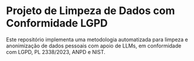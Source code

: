 # Projeto de Limpeza de Dados com Conformidade LGPD

Este repositório implementa uma metodologia automatizada para limpeza e anonimização de dados pessoais com apoio de LLMs, em conformidade com LGPD, PL 2338/2023, ANPD e NIST.
